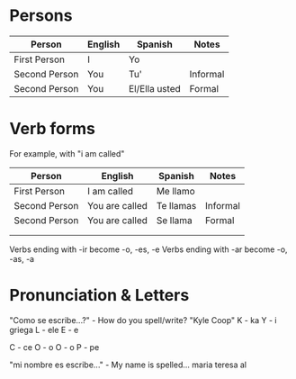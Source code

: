 # Persons
| Person        | English | Spanish       | Notes    |
| ------------- | ------- | ------------- | -------- |
| First Person  | I       | Yo            |          |
| Second Person | You     | Tu'           | Informal |
| Second Person | You     | El/Ella usted | Formal   |

# Verb forms
For example, with "i am called"

| Person | English | Spanish | Notes |
| ---- | ---- | ---- | ---- |
| First Person | I am called | Me llamo |  |
| Second Person | You are called | Te llamas | Informal |
| Second Person | You are called | Se llama | Formal |
|  |  |  |  |
|  |  |  |  |
Verbs ending with -ir become -o, -es, -e
Verbs ending with -ar become -o, -as, -a
# Pronunciation & Letters
"Como se escribe...?" - How do you spell/write?
"Kyle Coop"
K - ka
Y - i griega
L - ele
E - e

C - ce
O - o
O - o
P - pe


"mi nombre es escribe..." - My name is spelled...
maria teresa al